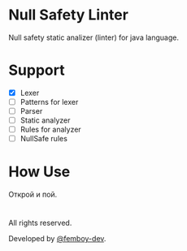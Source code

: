 # Null Safety Linter

Null safety static analizer (linter) for java language.

# Support

- [x] Lexer
- [ ] Patterns for lexer
- [ ] Parser
- [ ] Static analyzer
- [ ] Rules for analyzer
- [ ] NullSafe rules

# How Use

Открой и пой.

#

All rights reserved.

Developed by [@femboy-dev](https://github.com/femboy-dev).
